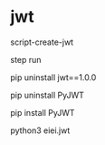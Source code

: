 # jwt
script-create-jwt

step run

pip uninstall jwt==1.0.0

pip uninstall PyJWT

pip install PyJWT

python3 eiei.jwt

